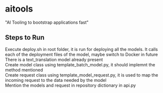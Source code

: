 # aitools
"AI Tooling to bootstrap applications fast"

## Steps to Run
Execute deploy.sh in root folder, it is run for deploying all the models. It calls each of the deployment files of the model, maybe switch to Docker in future\
There is a text_translation model already present \
Create model class using template_batch_model.py, it should implemnt the method mentioned \
Create request class using template_model_request.py, it is used to map the incoming request to the data needed by the model \
Mention the models and request in repository dictionary in api.py